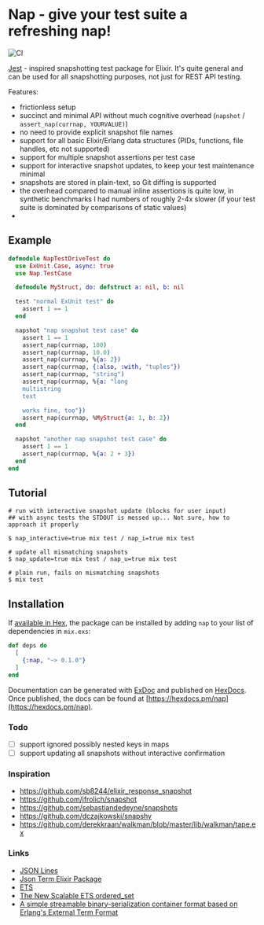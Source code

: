 # Nap - give your test suite a refreshing nap!

![CI](https://github.com/mindreframer/nap/actions/workflows/ci.yml/badge.svg)

[Jest](https://jestjs.io/) - inspired snapshotting test package for Elixir. It's quite general and can be used for all snapshotting purposes, not just for REST API testing.

Features:

- frictionless setup
- succinct and minimal API without much cognitive overhead (`napshot` / `assert_nap(currnap, YOURVALUE)`)
- no need to provide explicit snapshot file names
- support for all basic Elixir/Erlang data structures (PIDs, functions, file handles, etc not supported)
- support for multiple snapshot assertions per test case
- support for interactive snapshot updates, to keep your test maintenance minimal
- snapshots are stored in plain-text, so Git diffing is supported
- the overhead compared to manual inline assertions is quite low, in synthetic benchmarks I had numbers of roughly 2-4x slower (if your test suite is dominated by comparisons of static values)
-

## Example

```elixir
defmodule NapTestDriveTest do
  use ExUnit.Case, async: true
  use Nap.TestCase

  defmodule MyStruct, do: defstruct a: nil, b: nil

  test "normal ExUnit test" do
    assert 1 == 1
  end

  napshot "nap snapshot test case" do
    assert 1 == 1
    assert_nap(currnap, 100)
    assert_nap(currnap, 10.0)
    assert_nap(currnap, %{a: 2})
    assert_nap(currnap, {:also, :with, "tuples"})
    assert_nap(currnap, "string")
    assert_nap(currnap, %{a: "long
    multistring
    text

    works fine, too"})
    assert_nap(currnap, %MyStruct{a: 1, b: 2})
  end

  napshot "another nap snapshot test case" do
    assert 1 == 1
    assert_nap(currnap, %{a: 2 + 3})
  end
end

```

## Tutorial

```
# run with interactive snapshot update (blocks for user input)
## with async tests the STDOUT is messed up... Not sure, how to approach it properly

$ nap_interactive=true mix test / nap_i=true mix test

# update all mismatching snapshots
$ nap_update=true mix test / nap_u=true mix test

# plain run, fails on mismatching snapshots
$ mix test
```

## Installation

If [available in Hex](https://hex.pm/docs/publish), the package can be installed
by adding `nap` to your list of dependencies in `mix.exs`:

```elixir
def deps do
  [
    {:nap, "~> 0.1.0"}
  ]
end
```

Documentation can be generated with [ExDoc](https://github.com/elixir-lang/ex_doc)
and published on [HexDocs](https://hexdocs.pm). Once published, the docs can
be found at [https://hexdocs.pm/nap](https://hexdocs.pm/nap).

### Todo

- [ ] support ignored possibly nested keys in maps
- [ ] support updating all snapshots without interactive confirmation

### Inspiration

- https://github.com/sb8244/elixir_response_snapshot
- https://github.com/jfrolich/snapshot
- https://github.com/sebastiandedeyne/snapshots
- https://github.com/dczajkowski/snapshy
- https://github.com/derekkraan/walkman/blob/master/lib/walkman/tape.ex

### Links

- [JSON Lines](https://jsonlines.org/)
- [Json Term Elixir Package](https://github.com/kaaboaye/json_term)
- [ETS](https://elixirschool.com/en/lessons/storage/ets)
- [The New Scalable ETS ordered_set](https://blog.erlang.org/the-new-scalable-ets-ordered_set/)
- [A simple streamable binary-serialization container format based on Erlang's External Term Format](https://github.com/tsutsu/etfs/tree/master/lib)
